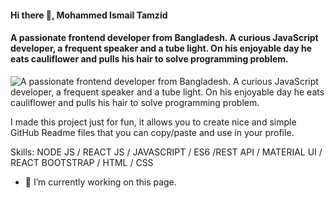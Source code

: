 #### Hi there 👋, Mohammed Ismail Tamzid
#### A passionate frontend developer from Bangladesh. A curious JavaScript developer, a frequent speaker and a tube light. On his enjoyable day he eats cauliflower and pulls his hair to solve programming problem.
![A passionate frontend developer from Bangladesh. A curious JavaScript developer, a frequent speaker and a tube light. On his enjoyable day he eats cauliflower and pulls his hair to solve programming problem.](https://i.ibb.co/9GpbGdC/Untitled-Design-1.png)

I made this project just for fun, it allows you to create nice and simple GitHub Readme files that you can copy/paste and use in your profile.

Skills: NODE JS / REACT JS / JAVASCRIPT / ES6 /REST API / MATERIAL UI / REACT BOOTSTRAP /  HTML / CSS

- 🔭 I’m currently working on this page. 
